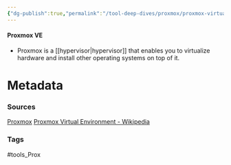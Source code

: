 ```yaml
---
{"dg-publish":true,"permalink":"/tool-deep-dives/proxmox/proxmox-virtual-environment/"}
---
```


#### Proxmox VE
- Proxmox is a [[hypervisor\|hypervisor]] that enables you to virtualize hardware and install other operating systems on top of it.




# Metadata

### Sources
[Proxmox](https://www.proxmox.com/en/)
[Proxmox Virtual Environment - Wikipedia](https://en.wikipedia.org/wiki/Proxmox_Virtual_Environment)
### Tags
#tools_Prox  





